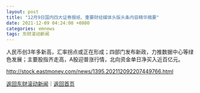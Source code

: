 ```yaml
---
layout: post
title: "12月9日国内四大证券报纸、重要财经媒体头版头条内容精华摘要"
date: 2021-12-09 04:24:08 +0800
categories: emnews
tags: 东财滚动新闻
---
```


人民币创3年多新高，汇率拐点或正在形成；四部门发布新政，力推数据中心等绿色发展；主要股指齐走高，A股迎普涨行情，北向资金单日净买入近百亿元。

<http://stock.eastmoney.com/news/1395,202112092207449766.html>

[返回东财滚动新闻](//finews.withounder.com/emnews/)｜[返回首页](//finews.withounder.com/)